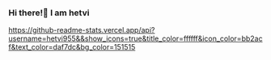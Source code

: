 ### Hi there!👋 I am hetvi

https://github-readme-stats.vercel.app/api?username=hetvi955&&show_icons=true&title_color=ffffff&icon_color=bb2acf&text_color=daf7dc&bg_color=151515
